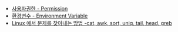 - [사용자권한 - Permission](./Permission.md)
- [환경변수 - Environment Variable](./Environment-Variables.md)
- [Linux 에서 문제를 찾아내는 방법 -cat, awk, sort, uniq, tail, head, greb](./Linux_cat_awk_sort_uniq_tail_head_greb/Linux에서_문제를_찾아내는_방법_cat_awk_sort_uniq_tail_head_greb.md)
